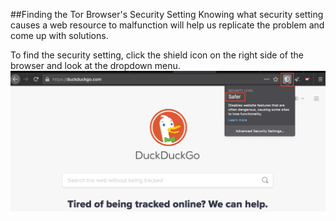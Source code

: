 ##Finding the Tor Browser's Security Setting
Knowing what security setting causes a web resource to malfunction will help us replicate the problem and come up with solutions.

To find the security setting, click the shield icon on the right side of the browser and look at the dropdown menu.
![Screenshot](../images/security_setting.png)  